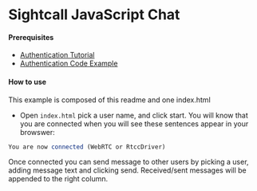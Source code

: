 # Sightcall JavaScript Chat


#### Prerequisites

- [Authentication Tutorial](https://docs.sightcall.com/gd/how-to/authenticate/)
- [Authentication Code Example](https://github.com/sightcall/JS-Tutorials/tree/master/auth)

#### How to use

This example is composed of this readme and one index.html

- Open ```index.html``` pick a user name, and click start.  You will know that you are connected when you will see these sentences appear in your browswer:

```JavaScript
You are now connected (WebRTC or RtccDriver)
```

Once connected you can send message to other users  by picking a user, adding message text and clicking send. Received/sent messages will be appended to the right column.
